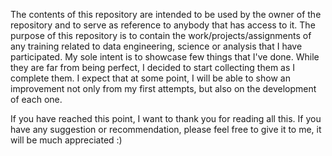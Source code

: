 The contents of this repository are intended to be used by the owner of the repository and to serve as reference to anybody that has access to it. The purpose of this repository is to contain the work/projects/assignments of any training related to data engineering, science or analysis that I have participated.
My sole intent is to showcase few things that I've done. While they are far from being perfect, I decided to start collecting them as I complete them. I expect that at some point, I will be able to show an improvement not only from my first attempts, but also on the development of each one. 

If you have reached this point, I want to thank you for reading all this. If you have any suggestion or recommendation, please feel free to give it to me, it will be much appreciated :)
